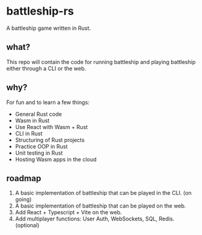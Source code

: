 # battleship-rs

A battleship game written in Rust.

## what?

This repo will contain the code for running battleship and playing battleship either through a CLI or the web.

## why?

For fun and to learn a few things:

- General Rust code
- Wasm in Rust
- Use React with Wasm + Rust
- CLI in Rust
- Structuring of Rust projects
- Practice OOP in Rust
- Unit testing in Rust
- Hosting Wasm apps in the cloud

## roadmap

1. A basic implementation of battleship that can be played in the CLI. (on going)
2. A basic implementation of battleship that can be played on the web.
3. Add React + Typescript + Vite on the web.
4. Add multiplayer functions: User Auth, WebSockets, SQL, Redis. (optional)
